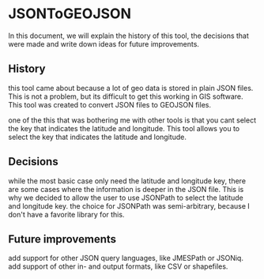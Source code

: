 # JSONToGEOJSON

In this document, we will explain the history of this tool, the decisions that were made and write down ideas for future improvements.

## History

this tool came about because a lot of geo data is stored in plain JSON files. This is not a problem, but its difficult to get this working in GIS software. This tool was created to convert JSON files to GEOJSON files.

one of the this that was bothering me with other tools is that you cant select the key that indicates the latitude and longitude. This tool allows you to select the key that indicates the latitude and longitude.

## Decisions

while the most basic case only need the latitude and longitude key, there are some cases where the information is deeper in the JSON file. This is why we decided to allow the user to use JSONPath to select the latitude and longitude key. the choice for JSONPath was semi-arbitrary, because I don't have a favorite library for this.

## Future improvements

add support for other JSON query languages, like JMESPath or JSONiq.
add support of other in- and output formats, like CSV or shapefiles.
